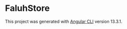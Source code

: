 # FaluhStore

This project was generated with [Angular CLI](https://github.com/angular/angular-cli) version 13.3.1.